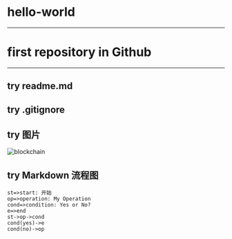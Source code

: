 # **hello-world**
****
# first repository in Github 
****
## try readme.md
## try .gitignore



## try  图片
![blockchain](http://bpic.588ku.com/element_origin_min_pic/16/07/13/165785fde37639b.jpg "中秋")

## try Markdown  流程图
```flow
st=>start: 开始
op=>operation: My Operation
cond=>condition: Yes or No?
e=>end
st->op->cond
cond(yes)->e
cond(no)->op
```

